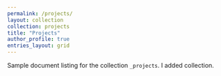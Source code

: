 ```yaml
---
permalink: /projects/
layout: collection
collection: projects
title: "Projects"
author_profile: true
entries_layout: grid
---
```


<!--
title: Portfolio
layout: collection
permalink: /portfolio/
collection: portfolio
entries_layout: grid
classes: wide
-->

Sample document listing for the collection `_projects`. I added collection. 
